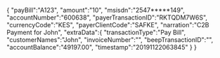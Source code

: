 {
   "payBill":"A123",
   "amount":"10",
   "msisdn":"2547*****149",
   "accountNumber":"600638",
   "payerTransactionID":"RKTQDM7W6S",
   "currencyCode":"KES",
   "payerClientCode":"SAFKE",
   "narration":"C2B Payment for John",
   "extraData":{
      "transactionType":"Pay Bill",
      "customerNames":"John",
      "invoiceNumber":"",
      "beepTransactionID":"",
      "accountBalance":"49197.00",
      "timestamp":"20191122063845"
   }
}
